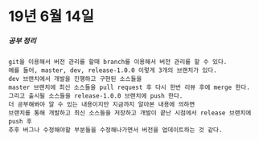 # 19년 6월 14일

##### 공부 정리
    git을 이용해서 버전 관리를 할때 branch를 이용해서 버전 관리를 할 수 있다.
    예를 들어, master, dev, release-1.0.0 이렇게 3개의 브랜치가 있다.
    dev 브랜치에서 개발을 진행하고 구현된 소스들을
    master 브랜치에 최신 소스들을 pull request 후 다시 한번 리뷰 후에 merge 한다.
    그리고 출시될 소스들을 release-1.0.0 브랜치에 push 한다.
    더 공부해봐야 알 수 있는 내용이지만 지금까지 알아본 내용에 의하면
    브랜치를 통해 개발하고 최신 소스들을 저장하고 개발이 끝난 시점에서 release 브랜치에 push 후
    추후 버그나 수정해야할 부분들을 수정해나가면서 버전을 업데이트하는 것 같다.
